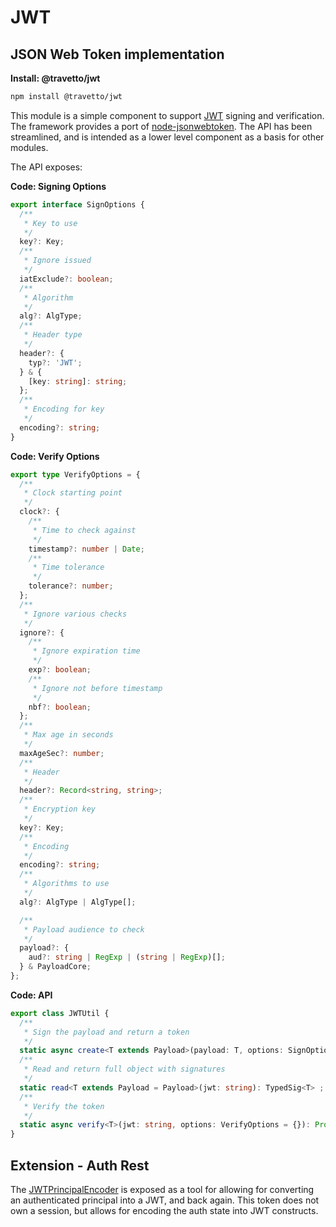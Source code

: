 <!-- This file was generated by @travetto/doc and should not be modified directly -->
<!-- Please modify https://github.com/travetto/travetto/tree/main/module/jwt/doc.ts and execute "npx trv doc" to rebuild -->
# JWT
## JSON Web Token implementation

**Install: @travetto/jwt**
```bash
npm install @travetto/jwt
```

This module is a simple component to support [JWT](https://jwt.io/) signing and verification.  The framework provides a port of [node-jsonwebtoken](https://github.com/auth0/node-jsonwebtoken). The API has been streamlined, and is intended as a lower level component as a basis for other modules.

The API exposes:

**Code: Signing Options**
```typescript
export interface SignOptions {
  /**
   * Key to use
   */
  key?: Key;
  /**
   * Ignore issued
   */
  iatExclude?: boolean;
  /**
   * Algorithm
   */
  alg?: AlgType;
  /**
   * Header type
   */
  header?: {
    typ?: 'JWT';
  } & {
    [key: string]: string;
  };
  /**
   * Encoding for key
   */
  encoding?: string;
}
```

**Code: Verify Options**
```typescript
export type VerifyOptions = {
  /**
   * Clock starting point
   */
  clock?: {
    /**
     * Time to check against
     */
    timestamp?: number | Date;
    /**
     * Time tolerance
     */
    tolerance?: number;
  };
  /**
   * Ignore various checks
   */
  ignore?: {
    /**
     * Ignore expiration time
     */
    exp?: boolean;
    /**
     * Ignore not before timestamp
     */
    nbf?: boolean;
  };
  /**
   * Max age in seconds
   */
  maxAgeSec?: number;
  /**
   * Header
   */
  header?: Record<string, string>;
  /**
   * Encryption key
   */
  key?: Key;
  /**
   * Encoding
   */
  encoding?: string;
  /**
   * Algorithms to use
   */
  alg?: AlgType | AlgType[];

  /**
   * Payload audience to check
   */
  payload?: {
    aud?: string | RegExp | (string | RegExp)[];
  } & PayloadCore;
};
```

**Code: API**
```typescript
export class JWTUtil {
  /**
   * Sign the payload and return a token
   */
  static async create<T extends Payload>(payload: T, options: SignOptions = {}): Promise<string> ;
  /**
   * Read and return full object with signatures
   */
  static read<T extends Payload = Payload>(jwt: string): TypedSig<T> ;
  /**
   * Verify the token
   */
  static async verify<T>(jwt: string, options: VerifyOptions = {}): Promise<Payload & T> ;
}
```

## Extension - Auth Rest

The [JWTPrincipalEncoder](https://github.com/travetto/travetto/tree/main/module/jwt/src/extension/auth-rest.ts#L18) is exposed as a tool for allowing for converting an authenticated principal into a JWT, and back again.  This token does not own a session, but allows for encoding the auth state into JWT constructs.
